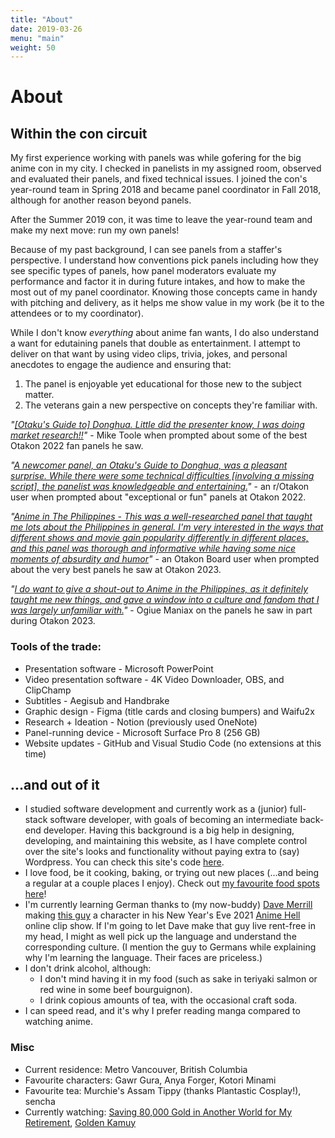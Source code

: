```yaml
---
title: "About"
date: 2019-03-26
menu: "main"
weight: 50
---
```

# About

## Within the con circuit

My first experience working with panels was while gofering for the big anime con in my city. I checked in panelists in my assigned room, observed and evaluated their panels, and fixed technical issues. I joined the con's year-round team in Spring 2018 and became panel coordinator in Fall 2018, although for another reason beyond panels.

After the Summer 2019 con, it was time to leave the year-round team and make my next move: run my own panels!

Because of my past background, I can see panels from a staffer's perspective. I understand how conventions pick panels including how they see specific types of panels, how panel moderators evaluate my performance and factor it in during future intakes, and how to make the most out of my panel coordinator. Knowing those concepts came in handy with pitching and delivery, as it helps me show value in my work (be it to the attendees or to my coordinator).

While I don't know _everything_ about anime fan wants, I do also understand a want for edutaining panels that double as entertainment. I attempt to deliver on that want by using video clips, trivia, jokes, and personal anecdotes to engage the audience and ensuring that:
1. The panel is enjoyable yet educational for those new to the subject matter.
2. The veterans gain a new perspective on concepts they're familiar with.

*"[[Otaku's Guide to] Donghua. Little did the presenter know, I was doing market research!!](https://twitter.com/MichaelToole/status/1554256205903790080)"* - Mike Toole when prompted about some of the best Otakon 2022 fan panels he saw.

*"[A newcomer panel, an Otaku's Guide to Donghua, was a pleasant surprise. While there were some technical difficulties [involving a missing script], the panelist was knowledgeable and entertaining.](https://old.reddit.com/r/Otakon/comments/wdp3vc/panel_feedback/iik5awf/)"* - an r/Otakon user when prompted about "exceptional or fun" panels at Otakon 2022.

*"[Anime in The Philippines - This was a well-researched panel that taught me lots about the Philippines in general. I'm very interested in the ways that different shows and movie gain popularity differently in different places, and this panel was thorough and informative while having some nice moments of absurdity and humor](https://board.otakon.com/index.php?/topic/30272-panel-feedback-2023/&tab=comments#comment-321085)"* - an Otakon Board user when prompted about the very best panels he saw at Otakon 2023.

*"[I do want to give a shout-out to Anime in the Philippines, as it definitely taught me new things, and gave a window into a culture and fandom that I was largely unfamiliar with.](https://ogiuemaniax.com/2023/08/27/tomoyo-the-time-has-come-to-demonstrate-our-power-otakon-2023/)"* - Ogiue Maniax on the panels he saw in part during Otakon 2023.

### Tools of the trade:

* Presentation software - Microsoft PowerPoint
* Video presentation software - 4K Video Downloader, OBS, and ClipChamp
* Subtitles - Aegisub and Handbrake
* Graphic design - Figma (title cards and closing bumpers) and Waifu2x
* Research + Ideation - Notion (previously used OneNote)
* Panel-running device - Microsoft Surface Pro 8 (256 GB)
* Website updates - GitHub and Visual Studio Code (no extensions at this time)

## ...and out of it

* I studied software development and currently work as a (junior) full-stack software developer, with goals of becoming an intermediate back-end developer. Having this background is a big help in designing, developing, and maintaining this website, as I have complete control over the site's looks and functionality without paying extra to (say) Wordpress. You can check this site's code [here](https://github.com/togarashimayo/togarashimayo.github.io). 
* I love food, be it cooking, baking, or trying out new places (...and being a regular at a couple places I enjoy). Check out [my favourite food spots here](/more/food-suggestions)!
* I'm currently learning German thanks to (my now-buddy) [Dave Merrill](https://bsky.app/profile/terebifunhouse.bsky.social) making [this guy](https://www.youtube.com/watch?v=YKSaAeyWCeM) a character in his New Year's Eve 2021 [Anime Hell](https://www.facebook.com/animehelltheevent) online clip show. If I'm going to let Dave make that guy live rent-free in my head, I might as well pick up the language and understand the corresponding culture. (I mention the guy to Germans while explaining why I'm learning the language. Their faces are priceless.)
* I don't drink alcohol, although:
    * I don't mind having it in my food (such as sake in teriyaki salmon or red wine in some beef bourguignon).
    * I drink copious amounts of tea, with the occasional craft soda.
* I can speed read, and it's why I prefer reading manga compared to watching anime.

### Misc
* Current residence: Metro Vancouver, British Columbia
* Favourite characters: Gawr Gura, Anya Forger, Kotori Minami
* Favourite tea: Murchie's Assam Tippy (thanks Plantastic Cosplay!), sencha
* Currently watching: [Saving 80,000 Gold in Another World for My Retirement](https://myanimelist.net/anime/52461/Rougo_ni_Sonaete_Isekai_de_8-manmai_no_Kinka_wo_Tamemasu), [Golden Kamuy](https://myanimelist.net/anime/36028/Golden_Kamuy)